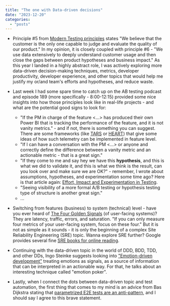 ```yaml
---
title: "The one with Data-driven decisions"
date: "2023-12-20"
categories: 
  - "posts"
---
```


- Principle #5 from [Modern Testing principles](https://www.moderntesting.org/) states "We believe that the customer is the only one capable to judge and evaluate the quality of our product." In my opinion, it is closely coupled with principle #6 - "We use data extensively to deeply understand customer usage and then close the gaps between product hypotheses and business impact." As this year I landed in a highly abstract role, I was actively exploring more data-driven decision-making techniques, metrics, developer productivity, developer experience, and other topics that would help me justify my or/and team's efforts and hypotheses, and reduce waste.

- Last week I had some spare time to catch up on the AB testing podcast and episode 189 (more specifically - 8:00-12:15) provided some nice insights into how those principles look like in real-life projects - and what are the potential good signs to look for:
    - "If the PM in charge of the feature <...> has produced their own Power BI that is tracking the performance of the feature, and it is not vanity metrics." - and if not, there is something you can suggest. There are some frameworks (like [TARS](https://uxdesign.cc/tars-a-product-metric-game-changer-c523f260306a) or [HEART](https://uxdesign.cc/googles-heart-framework-choosing-the-right-metrics-for-your-product-112bd7300d55)) that give some ideas of how such telemetry can be implemented in feature level.
    - "If I can have a conversation with the PM <...> or anyone and correctly define the difference between a vanity metric and an actionable metric - that is a great sign."
    - "If they come to me and say hey we have this **hypothesis**, and this is what we did to validate it, and this is what we think is the result, can you look over and make sure we are OK?" - remember, I wrote about assumptions, hypotheses, and experimentation some time ago? Here is that article again: [Effort, Impact and Experimentation in Testing](/effort-impact-and-experimentation-in-testing/).
    - "Seeing visibility of a more formal A/B testing or hypothesis testing type of structure is another great sign."
    - ...

- Switching from features (business) to system (technical) level - have you ever heard of [The Four Golden Signals](https://sre.google/sre-book/monitoring-distributed-systems/) (of user-facing systems)? They are latency, traffic, errors, and saturation. "If you can only measure four metrics of your user-facing system, focus on these four." But it is not as simple as it sounds - it is only the beginning of a complex Site Reliability Engineering (SRE) topic. Wanna explore SRE further? Google provides several fine [SRE books for online reading](https://sre.google/books/).

- Continuing with the data-driven topic in the world of DDD, BDD, TDD, and other DDs, Ingo Steinke suggests looking into ["Emotion-driven development"](https://dev.to/ingosteinke/emotion-driven-development-4ai1) treating emotions as signals, as a source of information that can be interpreted in an actionable way. For that, he talks about an interesting technique called "emotion poker".

- Lastly, when I connect the dots between data-driven topic and test automation, the first thing that comes to my mind is an advice from Bas Dijkstra stating that [parametrized E2E tests are an anti-pattern](https://www.linkedin.com/posts/basdijkstra_i-think-parameterized-data-driven-end-to-end-activity-7016663446221934592-KRWk), and I should say I agree to this brave statement.
